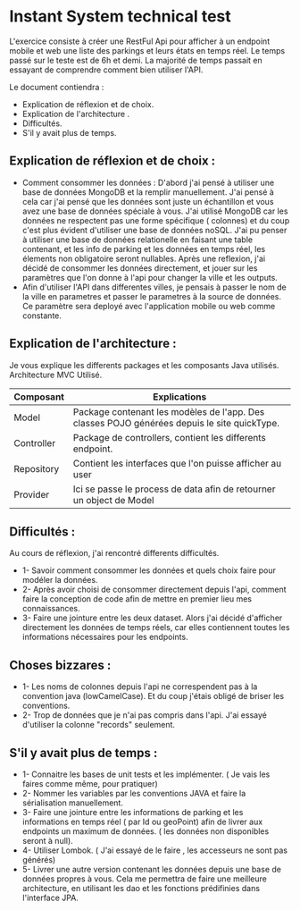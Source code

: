 # Instant System technical test 
 

L'exercice consiste à créer une RestFul Api pour afficher à un endpoint mobile et web une liste des parkings et leurs états en temps réel. 
Le temps passé sur le teste est de 6h et demi. La majorité de temps passait en essayant de comprendre comment bien utiliser l'API.

Le document contiendra :

- Explication de réflexion et de choix.
- Explication de l'architecture .
- Difficultés.
- S'il y avait plus de temps.


## Explication de réflexion et de choix :
 - Comment consommer les données : 
    D'abord j'ai pensé à utiliser une base de données MongoDB et la remplir manuellement. J'ai pensé à cela car j'ai pensé que les données sont juste un échantillon et vous avez une base de données spéciale à vous.
    J'ai utilisé MongoDB car les données ne respectent pas une forme spécifique ( colonnes) et du coup c'est plus évident d'utiliser une base de données noSQL.
    J'ai pu penser à utiliser une base de données relationelle en faisant une table contenant, et les info de parking et les données en temps réel, les élements non obligatoire seront nullables.
   Après une reflexion, j'ai décidé de consommer les données directement, et jouer sur les paramètres que l'on donne à l'api pour changer la ville et les outputs.
 -  Afin d'utiliser l'API dans differentes villes, je pensais à passer le nom de la ville en parametres et passer le parametres à la source de données. Ce paramètre sera deployé avec l'application mobile ou web comme constante.  
## Explication de l'architecture :

Je vous explique les differents packages et les composants Java utilisés. Architecture MVC Utilisé.

| Composant | Explications |
| ------ | ------ |
| Model | Package contenant les modèles de l'app. Des classes POJO générées depuis le site quickType. |
| Controller | Package de controllers, contient les differents endpoint. |
| Repository | Contient les interfaces que l'on puisse afficher au user |
| Provider  | Ici se passe le process de data afin de retourner un object de Model|

## Difficultés :
 Au cours de réflexion, j'ai rencontré differents difficultés. 
 - 1- Savoir comment consommer les données et quels choix faire pour modéler la données.
 - 2- Après avoir choisi de consommer directement depuis l'api, comment faire la conception de code afin de mettre en premier lieu mes connaissances. 
 - 3- Faire une jointure entre les  deux dataset. Alors j'ai décidé d'afficher directement les données de temps réels, car elles contiennent toutes les informations nécessaires pour les endpoints.
## Choses bizzares  :
 - 1- Les noms de colonnes depuis l'api ne correspendent pas à la convention java (lowCamelCase). Et du coup j'étais obligé de briser les conventions.
 - 2- Trop de données que je n'ai pas compris dans l'api. J'ai essayé d'utiliser la colonne "records" seulement.
 
## S'il y avait plus de temps : 
 - 1- Connaitre les bases de unit tests et les implémenter. ( Je vais les faires comme même, pour pratiquer)
 - 2- Nommer les variables par les conventions JAVA et faire la sérialisation manuellement.
 - 3- Faire une jointure entre les informations de parking et les informations en temps réel ( par Id  ou geoPoint) afin de livrer aux endpoints un maximum de données. ( les données non disponibles seront à null).
 - 4- Utiliser Lombok. ( J'ai essayé de le faire , les accesseurs ne sont pas générés)
 - 5- Livrer une autre version contenant les données depuis une base de données propres à vous. Cela me permettra de faire une meilleure architecture, en utilisant les dao et les fonctions prédifinies dans l'interface JPA.